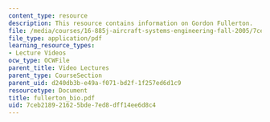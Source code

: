 ```yaml
---
content_type: resource
description: This resource contains information on Gordon Fullerton.
file: /media/courses/16-885j-aircraft-systems-engineering-fall-2005/7ceb218921625bde7ed8dff14ee6d8c4_fullerton_bio.pdf
file_type: application/pdf
learning_resource_types:
- Lecture Videos
ocw_type: OCWFile
parent_title: Video Lectures
parent_type: CourseSection
parent_uid: d240db3b-e49a-f071-bd2f-1f257ed6d1c9
resourcetype: Document
title: fullerton_bio.pdf
uid: 7ceb2189-2162-5bde-7ed8-dff14ee6d8c4
---
```

